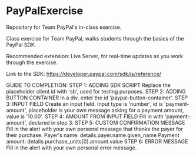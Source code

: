 # PayPalExercise
 Repository for Team PayPal's in-class exercise.

Class exercise for Team PayPal, walks students through the basics of the PayPal SDK.

Recommended extension: Live Server, for real-time updates as you work through the exercise.

Link to the SDK: https://developer.paypal.com/sdk/js/reference/

GUIDE TO COMPLETION:
STEP 1: ADDING SDK SCRIPT
    Replace the placeholder client id with 'sb', used for testing purposes.
STEP 2: ADDING BUTTON CONTAINER
    In a div, enter the id 'paypal-button-container'.
STEP 3: INPUT FIELD
    Create an input field. Input type is 'number', id is 'payment-amount', placeholder is your own message asking for a payment amount, value is '10.00'.
STEP 4: AMOUNT FROM INPUT FIELD
    Fill in with 'payment-amount', declared in step 3.
STEP 5: CUSTOM CONFIRMATION MESSAGE
    Fill in the alert with your own personal message that thanks the payer for their purchase. 
    Payer's name: details.payer.name.given_name
    Payment amount: details.purchase_units[0].amount.value
STEP 6: ERROR MESSAGE
    Fill in the alert with your own personal error message.
